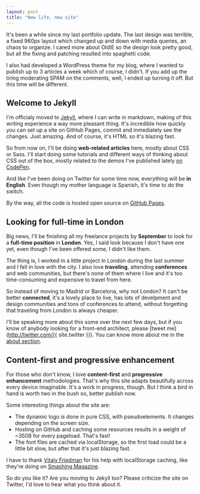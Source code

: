```yaml
---
layout: post
title: "New life, new site"
---
```


It's been a while since my last portfolio update. The last design was terrible, a fixed 960px layout which changed up and down with media queries, an chaos to organize. I cared more about OldIE so the design look pretty good, but all the fixing and patching resulted into spaghetti code.

I also had developed a WordPress theme for my blog, where I wanted to publish up to 3 articles a week which of course, I didn't. If you add up the tiring moderating SPAM on the comments, well, I ended up turning it off. But this time will be different. 

## Welcome to Jekyll
I'm officialy moved to [Jekyll](http://jekyllrb.com), where I can write in markdown, making of this writing experience a way more pleasant thing. It's incredible how quickly you can set up a site on GitHub Pages, commit and inmediately see the changes. Just amazing. And of course, it's HTML so it's blazing fast.

So from now on, I'll be doing **web-related articles** here, mostly about CSS or Sass. I'll start doing some tutorials and different ways of thinking about CSS out of the box, mostly related to the demos I've published lately [on CodePen](http://codepen.io/jaicab/).

And like I've been doing on Twitter for some time now, everything will be **in English**. Even though my mother language is Spanish, it's time to do the switch.

By the way, all the code is hosted open source on [GitHub Pages](https://github.com/jaicab/jaicab.github.io).

## Looking for full-time in London
Big news, I'll be finishing all my freelance projects by **September** to look for a **full-time position** in **London**. Yes, I said look because I don't have one yet, even though I've been offered some, I didn't like them.

The thing is, I worked in a little project in London during the last summer and I fell in love with the city. I also love **traveling**, attending **conferences** and web communities, but there's none of them where I live and it's too time-consuming and expensive to travel from here. 

So instead of moving to Madrid or Barcelona, why not London? It can't be better **connected**, it's a lovely place to live, has lots of develpment and design communities and tons of conferences to attend, without forgetting that traveling from London is always cheaper.

I'll be speaking more about this some over the next few days, but if you know of anybody looking for a front-end architect, please [tweet me](http://twitter.com/{{ site.twitter }}). You can know more about me in the [about section](/about).

## Content-first and progressive enhancement
For those who don't know, I love **content-first** and **progressive enhancement** methodologies. That's why this site adapts beautifully across every device imaginable. It's a work in progress, though. But I think a bird in hand is worth two in the bush so, better publish now.

Some interesting things about the site are:

- The dynamic logo is done in pure CSS, with pseudoelements. It changes depending on the screen size.
- Hosting on GitHub and caching some resources results in a weight of ~350B for every pageload. That's fast!
- The font files are cached via localStorage, so the first load could be a little bit slow, but after that it's just blazing fast.

I have to thank [Vitaly Friedman](http:/twitter.com/smashingmag) for his help with localStorage caching, like they're doing on [Smashing Magazine](http://smashingmagazine.com).

So do you like it? Are you moving to Jekyll too? Please criticize the site on Twitter, I'd love to hear what you think about it.